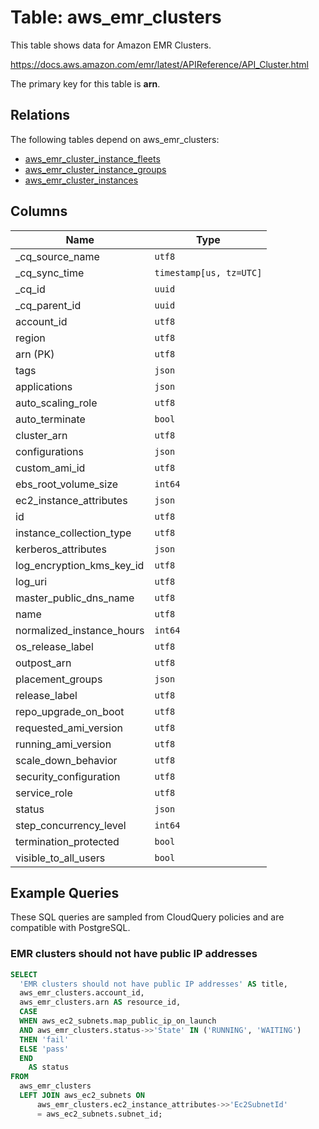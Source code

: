 # Table: aws_emr_clusters

This table shows data for Amazon EMR Clusters.

https://docs.aws.amazon.com/emr/latest/APIReference/API_Cluster.html

The primary key for this table is **arn**.

## Relations

The following tables depend on aws_emr_clusters:
  - [aws_emr_cluster_instance_fleets](aws_emr_cluster_instance_fleets)
  - [aws_emr_cluster_instance_groups](aws_emr_cluster_instance_groups)
  - [aws_emr_cluster_instances](aws_emr_cluster_instances)

## Columns

| Name          | Type          |
| ------------- | ------------- |
|_cq_source_name|`utf8`|
|_cq_sync_time|`timestamp[us, tz=UTC]`|
|_cq_id|`uuid`|
|_cq_parent_id|`uuid`|
|account_id|`utf8`|
|region|`utf8`|
|arn (PK)|`utf8`|
|tags|`json`|
|applications|`json`|
|auto_scaling_role|`utf8`|
|auto_terminate|`bool`|
|cluster_arn|`utf8`|
|configurations|`json`|
|custom_ami_id|`utf8`|
|ebs_root_volume_size|`int64`|
|ec2_instance_attributes|`json`|
|id|`utf8`|
|instance_collection_type|`utf8`|
|kerberos_attributes|`json`|
|log_encryption_kms_key_id|`utf8`|
|log_uri|`utf8`|
|master_public_dns_name|`utf8`|
|name|`utf8`|
|normalized_instance_hours|`int64`|
|os_release_label|`utf8`|
|outpost_arn|`utf8`|
|placement_groups|`json`|
|release_label|`utf8`|
|repo_upgrade_on_boot|`utf8`|
|requested_ami_version|`utf8`|
|running_ami_version|`utf8`|
|scale_down_behavior|`utf8`|
|security_configuration|`utf8`|
|service_role|`utf8`|
|status|`json`|
|step_concurrency_level|`int64`|
|termination_protected|`bool`|
|visible_to_all_users|`bool`|

## Example Queries

These SQL queries are sampled from CloudQuery policies and are compatible with PostgreSQL.

### EMR clusters should not have public IP addresses

```sql
SELECT
  'EMR clusters should not have public IP addresses' AS title,
  aws_emr_clusters.account_id,
  aws_emr_clusters.arn AS resource_id,
  CASE
  WHEN aws_ec2_subnets.map_public_ip_on_launch
  AND aws_emr_clusters.status->>'State' IN ('RUNNING', 'WAITING')
  THEN 'fail'
  ELSE 'pass'
  END
    AS status
FROM
  aws_emr_clusters
  LEFT JOIN aws_ec2_subnets ON
      aws_emr_clusters.ec2_instance_attributes->>'Ec2SubnetId'
      = aws_ec2_subnets.subnet_id;
```


